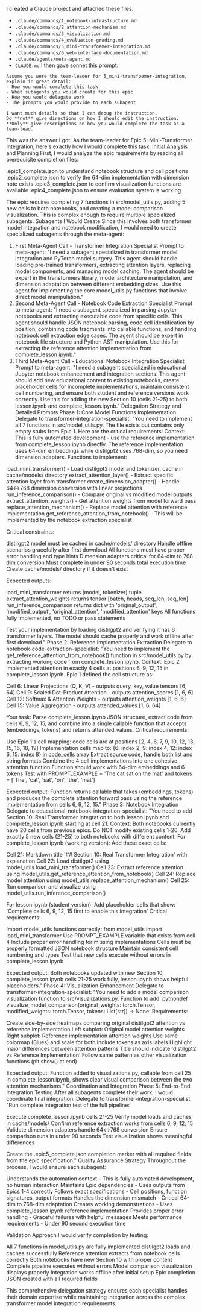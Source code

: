 I created a Claude project and attached these files.
- `.claude/commands/1_notebook-infrastructure.md`
- `.claude/commands/2_attention-mechanism.md`
- `.claude/commands/3_visualization.md`
- `.claude/commands/4_evaluation-grading.md`
- `.claude/commands/5_mini-transfoemer-integration.md`
- `.claude/commands/6_web-interface-documentation.md`
- `.claude/agents/meta-agent.md`
- `CLAUDE.md`
I then gave sonnet this prompt:
```
Assume you were the team-leader for 5_mini-transfoemer-integration, explain in great detail:
- How you would complete this task
- What subagents you would create for this epic
- How you would delegate work
- The prompts you would provide to each subagent

I want much details so that I can debug the instruction.
Do **not** give directions on how I should edit the instruction.
**Only** give descriptions on how you would complete the task as a team-lead.
```

This was the answer I got:
As the team-leader for Epic 5: Mini-Transformer Integration, here's exactly how I would complete this task:
Initial Analysis and Planning
First, I would analyze the epic requirements by reading all prerequisite completion files:

.epic1_complete.json to understand notebook structure and cell positions
.epic2_complete.json to verify the 64-dim implementation with dimension note exists
.epic3_complete.json to confirm visualization functions are available
.epic4_complete.json to ensure evaluation system is working

The epic requires completing 7 functions in src/model_utils.py, adding 5 new cells to both notebooks, and creating a model comparison visualization. This is complex enough to require multiple specialized subagents.
Subagents I Would Create
Since this involves both transformer model integration and notebook modification, I would need to create specialized subagents through the meta-agent:
1. First Meta-Agent Call - Transformer Integration Specialist
Prompt to meta-agent:
"I need a subagent specialized in transformer model integration and PyTorch model surgery. This agent should handle loading pre-trained transformers, extracting attention layers, replacing model components, and managing model caching. The agent should be expert in the transformers library, model architecture manipulation, and dimension adaptation between different embedding sizes. Use this agent for implementing the core model_utils.py functions that involve direct model manipulation."
2. Second Meta-Agent Call - Notebook Code Extraction Specialist
Prompt to meta-agent:
"I need a subagent specialized in parsing Jupyter notebooks and extracting executable code from specific cells. This agent should handle JSON notebook parsing, code cell identification by position, combining code fragments into callable functions, and handling notebook cell extraction edge cases. The agent should be expert in notebook file structure and Python AST manipulation. Use this for extracting the reference attention implementation from complete_lesson.ipynb."
3. Third Meta-Agent Call - Educational Notebook Integration Specialist
Prompt to meta-agent:
"I need a subagent specialized in educational Jupyter notebook enhancement and integration sections. This agent should add new educational content to existing notebooks, create placeholder cells for incomplete implementations, maintain consistent cell numbering, and ensure both student and reference versions work correctly. Use this for adding the new Section 10 (cells 21-25) to both lesson.ipynb and complete_lesson.ipynb."
Delegation Strategy and Detailed Prompts
Phase 1: Core Model Functions Implementation
Delegate to transformer-integration-specialist:
"You need to implement all 7 functions in src/model_utils.py. The file exists but contains only empty stubs from Epic 1. Here are the critical requirements:
Context: This is fully automated development - use the reference implementation from complete_lesson.ipynb directly. The reference implementation uses 64-dim embeddings while distilgpt2 uses 768-dim, so you need dimension adapters.
Functions to implement:

load_mini_transformer() - Load distilgpt2 model and tokenizer, cache in cache/models/ directory
extract_attention_layer() - Extract specific attention layer from transformer
create_dimension_adapter() - Handle 64↔768 dimension conversion with linear projections
run_inference_comparison() - Compare original vs modified model outputs
extract_attention_weights() - Get attention weights from model forward pass
replace_attention_mechanism() - Replace model attention with reference implementation
get_reference_attention_from_notebook() - This will be implemented by the notebook extraction specialist

Critical constraints:

distilgpt2 model must be cached in cache/models/ directory
Handle offline scenarios gracefully after first download
All functions must have proper error handling and type hints
Dimension adapters critical for 64-dim to 768-dim conversion
Must complete in under 90 seconds total execution time
Create cache/models/ directory if it doesn't exist

Expected outputs:

load_mini_transformer returns (model, tokenizer) tuple
extract_attention_weights returns tensor [batch, heads, seq_len, seq_len]
run_inference_comparison returns dict with 'original_output', 'modified_output', 'original_attention', 'modified_attention' keys
All functions fully implemented, no TODO or pass statements

Test your implementation by loading distilgpt2 and verifying it has 6 transformer layers. The model should cache properly and work offline after first download."
Phase 2: Reference Implementation Extraction
Delegate to notebook-code-extraction-specialist:
"You need to implement the get_reference_attention_from_notebook() function in src/model_utils.py by extracting working code from complete_lesson.ipynb.
Context: Epic 2 implemented attention in exactly 4 cells at positions 6, 9, 12, 15 in complete_lesson.ipynb. Epic 1 defined the cell structure as:

Cell 6: Linear Projections (Q, K, V) - outputs query, key, value tensors [6, 64]
Cell 9: Scaled Dot-Product Attention - outputs attention_scores [1, 6, 6]
Cell 12: Softmax & Attention Weights - outputs attention_weights [1, 6, 6]
Cell 15: Value Aggregation - outputs attended_values [1, 6, 64]

Your task:
Parse complete_lesson.ipynb JSON structure, extract code from cells 6, 9, 12, 15, and combine into a single callable function that accepts (embeddings, tokens) and returns attended_values.
Critical requirements:

Use Epic 1's cell mapping: code cells are at positions [2, 4, 6, 7, 9, 10, 12, 13, 15, 16, 18, 19]
Implementation cells map to: {6: index 2, 9: index 4, 12: index 6, 15: index 8} in code_cells array
Extract source code, handle both list and string formats
Combine the 4 cell implementations into one cohesive attention function
Function should work with 64-dim embeddings and 6 tokens
Test with PROMPT_EXAMPLE = 'The cat sat on the mat' and tokens = ['The', 'cat', 'sat', 'on', 'the', 'mat']

Expected output:
Function returns callable that takes (embeddings, tokens) and produces the complete attention forward pass using the reference implementation from cells 6, 9, 12, 15."
Phase 3: Notebook Integration
Delegate to educational-notebook-integration-specialist:
"You need to add Section 10: Real Transformer Integration to both lesson.ipynb and complete_lesson.ipynb starting at cell 21.
Context: Both notebooks currently have 20 cells from previous epics. Do NOT modify existing cells 1-20. Add exactly 5 new cells (21-25) to both notebooks with different content.
For complete_lesson.ipynb (working version):
Add these exact cells:

Cell 21: Markdown title '## Section 10: Real Transformer Integration' with explanation
Cell 22: Load distilgpt2 using model_utils.load_mini_transformer()
Cell 23: Extract reference attention using model_utils.get_reference_attention_from_notebook()
Cell 24: Replace model attention using model_utils.replace_attention_mechanism()
Cell 25: Run comparison and visualize using model_utils.run_inference_comparison()

For lesson.ipynb (student version):
Add placeholder cells that show:
'Complete cells 6, 9, 12, 15 first to enable this integration'
Critical requirements:

Import model_utils functions correctly: from model_utils import load_mini_transformer
Use PROMPT_EXAMPLE variable that exists from cell 4
Include proper error handling for missing implementations
Cells must be properly formatted JSON notebook structure
Maintain consistent cell numbering and types
Test that new cells execute without errors in complete_lesson.ipynb

Expected output:
Both notebooks updated with new Section 10, complete_lesson.ipynb cells 21-25 work fully, lesson.ipynb shows helpful placeholders."
Phase 4: Visualization Enhancement
Delegate to transformer-integration-specialist:
"You need to add a model comparison visualization function to src/visualizations.py.
Function to add:
pythondef visualize_model_comparison(original_weights: torch.Tensor, 
                              modified_weights: torch.Tensor,
                              tokens: List[str]) -> None:
Requirements:

Create side-by-side heatmaps comparing original distilgpt2 attention vs reference implementation
Left subplot: Original model attention weights
Right subplot: Reference implementation attention weights
Use same colormap (Blues) and scale for both
Include tokens as axis labels
Highlight major differences between attention patterns
Title should indicate 'distilgpt2 vs Reference Implementation'
Follow same pattern as other visualization functions (plt.show() at end)

Expected output:
Function added to visualizations.py, callable from cell 25 in complete_lesson.ipynb, shows clear visual comparison between the two attention mechanisms."
Coordination and Integration
Phase 5: End-to-End Integration Testing
After all subagents complete their work, I would coordinate final integration:
Delegate to transformer-integration-specialist:
"Run complete integration test of the full pipeline:

Execute complete_lesson.ipynb cells 21-25
Verify model loads and caches in cache/models/
Confirm reference extraction works from cells 6, 9, 12, 15
Validate dimension adapters handle 64↔768 conversion
Ensure comparison runs in under 90 seconds
Test visualization shows meaningful differences

Create the .epic5_complete.json completion marker with all required fields from the epic specification."
Quality Assurance Strategy
Throughout the process, I would ensure each subagent:

Understands the automation context - This is fully automated development, no human interaction
Maintains Epic dependencies - Uses outputs from Epics 1-4 correctly
Follows exact specifications - Cell positions, function signatures, output formats
Handles the dimension mismatch - Critical 64-dim to 768-dim adaptation
Creates working demonstrations - Uses complete_lesson.ipynb reference implementation
Provides proper error handling - Graceful failures with helpful messages
Meets performance requirements - Under 90 second execution time

Validation Approach
I would verify completion by testing:

All 7 functions in model_utils.py are fully implemented
distilgpt2 loads and caches successfully
Reference attention extracts from notebook cells correctly
Both notebooks have new Section 10 with proper content
Complete pipeline executes without errors
Model comparison visualization displays properly
Integration works offline after initial setup
Epic completion JSON created with all required fields

This comprehensive delegation strategy ensures each specialist handles their domain expertise while maintaining integration across the complex transformer model integration requirements.